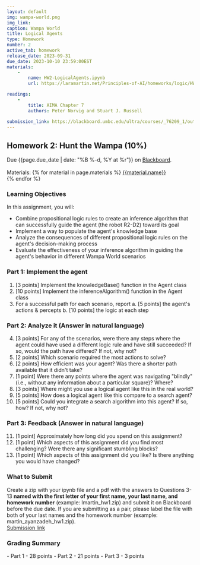 ```yaml
---
layout: default
img: wampa-world.png
img_link: 
caption: Wampa World
title: Logical Agents
type: Homework
number: 2
active_tab: homework
release_date: 2023-09-31
due_date: 2023-10-10 23:59:00EST
materials:
    - 
        name: HW2-LogicalAgents.ipynb
        url: https://laramartin.net/Principles-of-AI/homeworks/logic/HW2-LogicalAgents.ipynb

readings:
    -
        title: AIMA Chapter 7
        authors: Peter Norvig and Stuart J. Russell

submission_link: https://blackboard.umbc.edu/ultra/courses/_76209_1/outline/assessment/test/_6357099_1?courseId=_76209_1
---
```


<h2>Homework 2: Hunt the Wampa (10%)</h2>

<div class="alert alert-warning" markdown="1">
Due {{page.due_date | date: "%B %-d, %Y at %r"}}
on <a href="{{page.submission_link}}">Blackboard</a>.<br><br>
Materials: 
{% for material in page.materials %}
<a href="{{material.url}}">{{material.name}}</a><br>
{% endfor %}

</div>


<h3>Learning Objectives</h3>
In this assignment, you will:
<ul>
    <li>
    Combine propositional logic rules to create an inference algorithm that can successfully guide the agent (the robot R2-D2) toward its goal</li>
    <li>Implement a way to populate the agent's knowledge base
   <li> Analyze the consequences of different propositional logic rules on the agent's decision-making process</li>
   <li> Evaluate the effectiveness of your inference algorithm in guiding the agent's behavior in different Wampa World scenarios</li>
</ul>

### Part 1: Implement the agent
1.    [3 points] Implement the knowledgeBase() function in the Agent class
2.    [10 points] Implement the inferenceAlgorithm() function in the Agent class
3.    For a successful path for each scenario, report
      a. [5 points] the agent's actions & percepts
      b. [10 points] the logic at each step

### Part 2: Analyze it (Answer in natural language)
4. [3 points] For any of the scenarios, were there any steps where the agent could have used a different logic rule and have still succeeded? If so, would the path have differed? If not, why not?
5. [2 points] Which scenario required the most actions to solve?
6. [2 points] How efficient was your agent? Was there a shorter path available that it didn't take?
7. [1 point] Were there any points where the agent was navigating "blindly" (i.e., without any information about a particular square)? Where?
8. [3 points] Where might you use a logical agent like this in the real world?
9. [5 points] How does a logical agent like this compare to a search agent?
10. [5 points] Could you integrate a search algorithm into this agent? If so, how? If not, why not?

### Part 3: Feedback (Answer in natural language)
11. [1 point] Approximately how long did you spend on this assignment?
12. [1 point] Which aspects of this assignment did you find most challenging? Were there any significant stumbling blocks?
13. [1 point] Which aspects of this assignment did you like? Is there anything you would have changed?

 
<h3> What to Submit </h3>
   Create a zip with your ipynb file and a pdf with the answers to Questions 3-13 <b> named with the first letter of your first name, your last name, and homework number</b> (example: lmartin_hw1.zip) and submit it on Blackboard before the due date. If you are submitting as a pair, please label the file with both of your last names and the homework number (example: martin_ayanzadeh_hw1.zip).
    <br>
    <a href="{{page.submission_link}}">Submission link</a>
  


<div class="alert alert-warning" markdown="1">
<h3> Grading Summary</h3>
- Part 1 - 28 points
- Part 2 - 21 points
- Part 3 - 3 points

</div>



